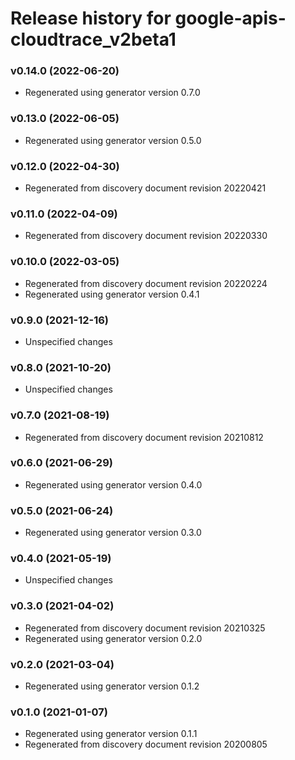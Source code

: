 # Release history for google-apis-cloudtrace_v2beta1

### v0.14.0 (2022-06-20)

* Regenerated using generator version 0.7.0

### v0.13.0 (2022-06-05)

* Regenerated using generator version 0.5.0

### v0.12.0 (2022-04-30)

* Regenerated from discovery document revision 20220421

### v0.11.0 (2022-04-09)

* Regenerated from discovery document revision 20220330

### v0.10.0 (2022-03-05)

* Regenerated from discovery document revision 20220224
* Regenerated using generator version 0.4.1

### v0.9.0 (2021-12-16)

* Unspecified changes

### v0.8.0 (2021-10-20)

* Unspecified changes

### v0.7.0 (2021-08-19)

* Regenerated from discovery document revision 20210812

### v0.6.0 (2021-06-29)

* Regenerated using generator version 0.4.0

### v0.5.0 (2021-06-24)

* Regenerated using generator version 0.3.0

### v0.4.0 (2021-05-19)

* Unspecified changes

### v0.3.0 (2021-04-02)

* Regenerated from discovery document revision 20210325
* Regenerated using generator version 0.2.0

### v0.2.0 (2021-03-04)

* Regenerated using generator version 0.1.2

### v0.1.0 (2021-01-07)

* Regenerated using generator version 0.1.1
* Regenerated from discovery document revision 20200805


